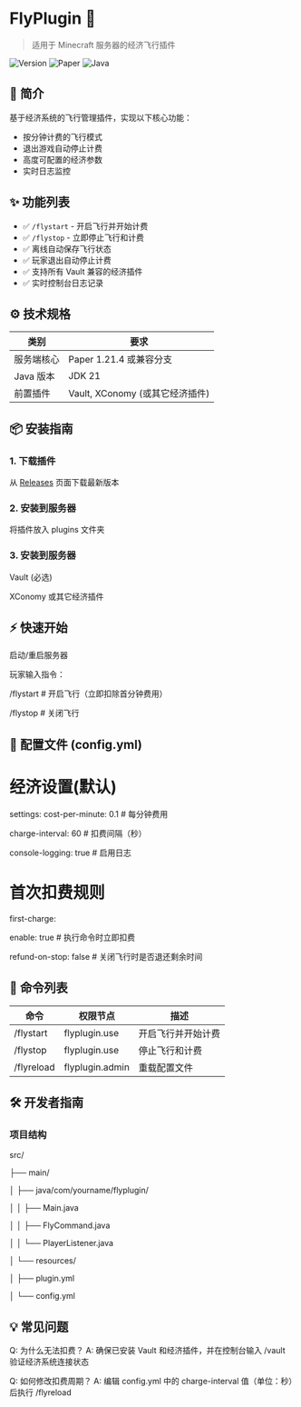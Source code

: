 # FlyPlugin 🚀

> 适用于 Minecraft 服务器的经济飞行插件 

![Version](https://img.shields.io/badge/Version-1.1.0-blue)
![Paper](https://img.shields.io/badge/Paper-1.21.4-red)
![Java](https://img.shields.io/badge/Java-21-orange)

## 📖 简介
基于经济系统的飞行管理插件，实现以下核心功能：
- 按分钟计费的飞行模式
- 退出游戏自动停止计费
- 高度可配置的经济参数
- 实时日志监控

## ✨ 功能列表
- ✅ `/flystart` - 开启飞行并开始计费
- ✅ `/flystop` - 立即停止飞行和计费
- ✅ 离线自动保存飞行状态
- ✅ 玩家退出自动停止计费
- ✅ 支持所有 Vault 兼容的经济插件
- ✅ 实时控制台日志记录

## ⚙️ 技术规格
| 类别        | 要求                          |
|------------|------------------------------|
| 服务端核心   | Paper 1.21.4 或兼容分支       |
| Java 版本   | JDK 21                       |
| 前置插件     | Vault, XConomy (或其它经济插件)|

## 📦 安装指南

### 1. 下载插件
从 [Releases](https://github.com/yourname/FlyPlugin/releases) 页面下载最新版本

### 2. 安装到服务器

将插件放入 plugins 文件夹

### 3. 安装到服务器

Vault (必选)

XConomy 或其它经济插件

## ⚡ 快速开始
启动/重启服务器

玩家输入指令：

/flystart  # 开启飞行（立即扣除首分钟费用）

/flystop   # 关闭飞行

## 🔧 配置文件 (config.yml)
# 经济设置(默认)
settings:
  cost-per-minute: 0.1    # 每分钟费用
  
  charge-interval: 60     # 扣费间隔（秒）
  
  console-logging: true    # 启用日志
  
# 首次扣费规则
first-charge: 

  enable: true            # 执行命令时立即扣费
  
  refund-on-stop: false   # 关闭飞行时是否退还剩余时间

## 📜 命令列表

| 命令        | 权限节点             |描述  |
|------------|----------------------|-----------------------|
| /flystart   | flyplugin.use       |  开启飞行并开始计费  |
| /flystop   | flyplugin.use        | 停止飞行和计费  |
| /flyreload     |flyplugin.admin   |重载配置文件|


## 🛠️ 开发者指南
### 项目结构

src/

├── main/

│   ├── java/com/yourname/flyplugin/

│   │   ├── Main.java

│   │   ├── FlyCommand.java

│   │   └── PlayerListener.java

│   └── resources/

│       ├── plugin.yml

│       └── config.yml

## 💡 常见问题
Q: 为什么无法扣费？
A: 确保已安装 Vault 和经济插件，并在控制台输入 /vault 验证经济系统连接状态

Q: 如何修改扣费周期？
A: 编辑 config.yml 中的 charge-interval 值（单位：秒）后执行 /flyreload



